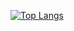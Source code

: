 [![Top Langs](https://github-readme-stats.vercel.app/api/top-langs/?username=sayuriTakeda&theme=moltack)](https://github.com/sayuriTakeda/github-readme-stats)

